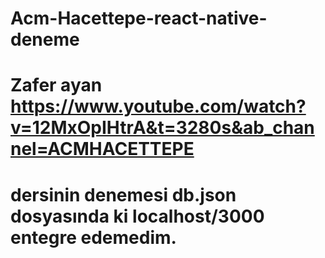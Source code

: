 # Acm-Hacettepe-react-native-deneme
# Zafer ayan https://www.youtube.com/watch?v=12MxOpIHtrA&t=3280s&ab_channel=ACMHACETTEPE
# dersinin denemesi db.json dosyasında ki localhost/3000 entegre edemedim. 
